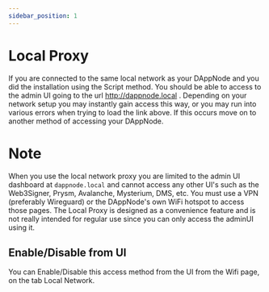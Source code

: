 ```yaml
---
sidebar_position: 1
---
```


# Local Proxy

If you are connected to the same local network as your DAppNode and you did the installation using the Script method. You should be able to access to the admin UI going to the url http://dappnode.local .  Depending on your network setup you may instantly gain access this way, or you may run into various errors when trying to load the link above.  If this occurs move on to another method of accessing your DAppNode.

# Note

When you use the local network proxy you are limited to the admin UI dashboard at `dappnode.local` and cannot access any other UI's such as the Web3Signer, Prysm, Avalanche, Mysterium, DMS, etc.  You must use a VPN (preferably Wireguard) or the DAppNode's own WiFi hotspot to access those pages.  The Local Proxy is designed as a convenience feature and is not really intended for regular use since you can only access the adminUI using it.

## Enable/Disable from UI

You can Enable/Disable this access method from the UI from the Wifi page, on the tab Local Network.
